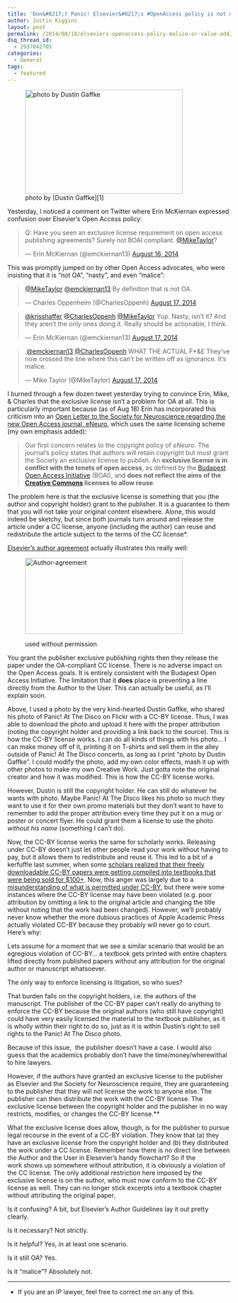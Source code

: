 ```yaml
---
title: 'Don&#8217;t Panic! Elsevier&#8217;s #OpenAccess policy is not malicious'
author: Justin Kiggins
layout: post
permalink: /2014/08/18/elseviers-openaccess-policy-malice-or-value-add/
dsq_thread_id:
  - 2937842705
categories:
  - General
tags:
  - featured
---
```

<figure id="attachment_437" style="width: 356px;" class="wp-caption alignright"><img class="size-medium wp-image-437" src="http://blog.justinkiggins.com/wp-content/uploads/2014/08/14625644706_dc9d8bd94c_o-356x235.jpg" alt="photo by Dustin Gaffke" width="356" height="235" /><figcaption class="wp-caption-text">photo by [Dustin Gaffke][1]</figcaption></figure> 
Yesterday, I noticed a comment on Twitter where Erin McKiernan expressed confusion over Elsevier&#8217;s Open Access policy:

<blockquote class="twitter-tweet" lang="en">
  <p>
    Q: Have you seen an exclusive license requirement on open access publishing agreements? Surely not BOAI compliant. <a href="https://twitter.com/MikeTaylor">@MikeTaylor</a>?
  </p>
  
  <p>
    — Erin McKiernan (@emckiernan13) <a href="https://twitter.com/emckiernan13/statuses/500783848121438208">August 16, 2014</a>
  </p>
</blockquote>



This was promptly jumped on by other Open Access advocates, who were insisting that it is &#8220;not OA&#8221;, &#8220;nasty&#8221;, and even &#8220;malice&#8221;:

<blockquote class="twitter-tweet" lang="en">
  <p>
    <a href="https://twitter.com/MikeTaylor">@MikeTaylor</a> <a href="https://twitter.com/emckiernan13">@emckiernan13</a> By definition that is not OA.
  </p>
  
  <p>
    — Charles Oppenheim (@CharlesOppenh) <a href="https://twitter.com/CharlesOppenh/statuses/500972697229459456">August 17, 2014</a>
  </p>
</blockquote>

<blockquote class="twitter-tweet" lang="en">
  <p>
    <a href="https://twitter.com/krisshaffer">@krisshaffer</a> <a href="https://twitter.com/CharlesOppenh">@CharlesOppenh</a> <a href="https://twitter.com/MikeTaylor">@MikeTaylor</a> Yup. Nasty, isn&#8217;t it? And they aren&#8217;t the only ones doing it. Really should be actionable, I think.
  </p>
  
  <p>
    — Erin McKiernan (@emckiernan13) <a href="https://twitter.com/emckiernan13/statuses/501017737930743808">August 17, 2014</a>
  </p>
</blockquote>

<blockquote class="twitter-tweet" lang="en">
  <p>
    .<a href="https://twitter.com/emckiernan13">@emckiernan13</a> <a href="https://twitter.com/CharlesOppenh">@CharlesOppenh</a> WHAT THE ACTUAL F*&£ They&#8217;ve now crossed the line where this can&#8217;t be written off as ignorance. It&#8217;s malice.
  </p>
  
  <p>
    — Mike Taylor (@MikeTaylor) <a href="https://twitter.com/MikeTaylor/statuses/501018004260651010">August 17, 2014</a>
  </p>
</blockquote>

I burned through a few dozen tweet yesterday trying to convince Erin, Mike, & Charles that the exclusive license isn&#8217;t a problem for OA at all. This is particularly important because (as of Aug 18) Erin has incorporated this criticism into an [Open Letter to the Society for Neuroscience regarding the new Open Access journal, eNeuro][2], which uses the same licensing scheme (my own emphasis added):

> Our first concern relates to the copyright policy of *eNeuro*. The journal&#8217;s policy states that authors will retain copyright but must grant the Society an exclusive license to publish. An **exclusive license is in conflict with the tenets of open access**, as defined by the [Budapest Open Access Initiative][3] (BOAI), and **does not reflect the aims of the [Creative Commons][4] licenses to allow reuse**.

The problem here is that the exclusive license is something that you (the author and copyright holder) grant to the publisher. It is a guarantee to them that you will not take your original content elsewhere. Alone, this would indeed be sketchy, but since both journals turn around and release the article under a CC license, anyone (including the author) can reuse and redistribute the article subject to the terms of the CC license*.

[Elsevier&#8217;s author agreement][5] actually illustrates this really well:<figure id="attachment_439" style="width: 356px;" class="wp-caption aligncenter">

<img class="wp-image-439 size-medium" src="http://blog.justinkiggins.com/wp-content/uploads/2014/08/Author-agreement-356x172.jpg" alt="Author-agreement" width="356" height="172" /><figcaption class="wp-caption-text">used without permission</figcaption></figure> 
You grant the publisher exclusive publishing rights then they release the paper under the OA-compliant CC license. There is no adverse impact on the Open Access goals. It is entirely consistent with the Budapest Open Access Initiative. The limitation that it **does** place is preventing a line directly from the Author to the User. This can actually be useful, as I&#8217;ll explain soon.

Above, I used a photo by the very kind-hearted Dustin Gaffke, who shared his photo of Panic! At The Disco on Flickr with a CC-BY license. Thus, I was able to download the photo and upload it here with the proper attribution (noting the copyright holder and providing a link back to the source). This is how the CC-BY license works. I can do all kinds of things with his photo&#8230; I can make money off of it, printing it on T-shirts and sell them in the alley outside of Panic! At The Disco concerts, as long as I print &#8220;photo by Dustin Gaffke&#8221;. I could modify the photo, add my own color effects, mash it up with other photos to make my own Creative Work. Just gotta note the original creator and how it was modified. This is how the CC-BY license works.

However, Dustin is still the copyright holder. He can still do whatever he wants with photo. Maybe Panic! At The Disco likes his photo so much they want to use it for their own promo materials but they don&#8217;t want to have to remember to add the proper attribution every time they put it on a mug or poster or concert flyer. He could grant them a license to use the photo *without his name* (something I can&#8217;t do).

Now, the CC-BY license works the same for scholarly works. Releasing under CC-BY doesn&#8217;t just let other people read your work without having to pay, but it allows them to redistribute and reuse it. This led to a bit of a kerfuffle last summer, when some [scholars realized that their freely downloadable CC-BY papers were getting compiled into textbooks that were being sold for $100+][6]. Now, this anger was largely due to a [misunderstanding of what is permitted under CC-BY][7], but there were some instances where the CC-BY license may have been violated (e.g. poor attribution by omitting a link to the original article and changing the title without noting that the work had been changed). However, we&#8217;ll probably never know whether the more dubious practices of Apple Academic Press actually violated CC-BY because they probably will never go to court. Here&#8217;s why:

Lets assume for a moment that we see a similar scenario that would be an egregious violation of CC-BY&#8230; a textbook gets printed with entire chapters lifted directly from published papers without any attribution for the original author or manuscript whatsoever.

The only way to enforce licensing is litigation, so who sues?

That burden falls on the copyright holders, i.e. the authors of the manuscript. The publisher of the CC-BY paper can&#8217;t really do anything to enforce the CC-BY because the original authors (who still have copyright) could have very easily licensed the material to the textbook publisher, as it is wholly within their right to do so, just as it is within Dustin&#8217;s right to sell rights to the Panic! At The Disco photo.

Because of this issue,  the publisher doesn&#8217;t have a case. I would also guess that the academics probably don&#8217;t have the time/money/wherewithal to hire lawyers.

However, if the authors have granted an exclusive license to the publisher as Elsevier and the Society for Neuroscience require, they are guaranteeing to the publisher that they will not license the work to anyone else. The publisher can then distribute the work with the CC-BY license. The exclusive license between the copyright holder and the publisher in no way restricts, modifies, or changes the CC-BY license.**

What the exclusive license does allow, though, is for the publisher to pursue legal recourse in the event of a CC-BY violation. They know that (a) they have an exclusive license from the copyright holder and (b) they distributed the work under a CC license. Remember how there is no direct line between the Author and the User in Elesevier&#8217;s handy flowchart? So if the work shows up somewhere without attribution, it is obviously a violation of the CC license. The only additional restriction here imposed by the exclusive license is on the author, who must now conform to the CC-BY license as well. They can no longer stick excerpts into a textbook chapter without attributing the original paper.

Is it confusing? A bit, but Elsevier&#8217;s Author Guidelines lay it out pretty clearly.

Is it necessary? Not strictly.

Is it helpful? Yes, in at least one scenario.

Is it still OA? Yes.

Is it &#8220;malice&#8221;? Absolutely not.

* * *

* If you are an IP lawyer, feel free to correct me on any of this.

&nbsp;

 [1]: https://flic.kr/p/ohqfC3
 [2]: https://docs.google.com/document/d/1TwsCrAvnpTx3ggF_QXD1i826ZbsOXNo4CNy2GKsHWWw/edit
 [3]: http://www.budapestopenaccessinitiative.org/
 [4]: http://creativecommons.org/
 [5]: http://www.elsevier.com/about/open-access/open-access-policies/author-agreement
 [6]: http://rrresearch.fieldofscience.com/2013/07/apple-academic-press-predatory.html
 [7]: http://rrresearch.fieldofscience.com/2013/07/informing-authors-of-real-consequences.html